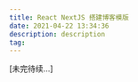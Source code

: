 ```yaml
---
title: React NextJS 搭建博客模版
date: 2021-04-22 13:34:36
description: description
tag: 
---
```


[未完待续...]